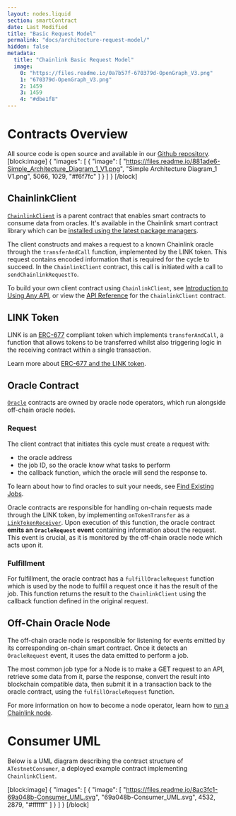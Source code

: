 ```yaml
---
layout: nodes.liquid
section: smartContract
date: Last Modified
title: "Basic Request Model"
permalink: "docs/architecture-request-model/"
hidden: false
metadata: 
  title: "Chainlink Basic Request Model"
  image: 
    0: "https://files.readme.io/0a7b57f-670379d-OpenGraph_V3.png"
    1: "670379d-OpenGraph_V3.png"
    2: 1459
    3: 1459
    4: "#dbe1f8"
---
```

# Contracts Overview

All source code is open source and available in our <a href="https://github.com/smartcontractkit/chainlink" target="_blank">Github repository</a>.
[block:image]
{
  "images": [
    {
      "image": [
        "https://files.readme.io/881ade6-Simple_Architecture_Diagram_1_V1.png",
        "Simple Architecture Diagram_1 V1.png",
        5066,
        1029,
        "#f6f7fc"
      ]
    }
  ]
}
[/block]
## ChainlinkClient

<a href="https://github.com/smartcontractkit/chainlink/blob/master/evm-contracts/src/v0.6/ChainlinkClient.sol" target="_blank">`ChainlinkClient`</a> is a parent contract that enables smart contracts to consume data from oracles. It's available in the Chainlink smart contract library which can be [installed using the latest package managers](../create-a-chainlinked-project).

The client constructs and makes a request to a known Chainlink oracle through the `transferAndCall` function, implemented by the LINK token. This request contains encoded information that is required for the cycle to succeed. In the `ChainlinkClient` contract, this call is initiated with a call to `sendChainlinkRequestTo`.

To build your own client contract using `ChainlinkClient`, see [Introduction to Using Any API](../request-and-receive-data), or view the [API Reference](../chainlink-framework) for the `ChainlinkClient` contract.

## LINK Token

LINK is an <a href="https://github.com/ethereum/EIPs/issues/677" target="_blank">ERC-677</a> compliant token which implements `transferAndCall`, a function that allows tokens to be transferred whilst also triggering logic in the receiving contract within a single transaction.

Learn more about [ERC-677 and the LINK token](../link-token-contracts).

## Oracle Contract

<a href="https://github.com/smartcontractkit/chainlink/blob/master/evm-contracts/src/v0.6/Oracle.sol" target="_blank">`Oracle`</a> contracts are owned by oracle node operators, which run alongside off-chain oracle nodes. 

### Request

The client contract that initiates this cycle must create a request with:

* the oracle address
* the job ID, so the oracle know what tasks to perform
* the callback function, which the oracle will send the response to.

To learn about how to find oracles to suit your needs, see [Find Existing Jobs](../listing-services).

Oracle contracts are responsible for handling on-chain requests made through the LINK token, by implementing `onTokenTransfer` as a <a href="https://github.com/smartcontractkit/chainlink/blob/master/evm-contracts/src/v0.6/LinkTokenReceiver.sol" target="_blank">`LinkTokenReceiver`</a>. Upon execution of this function, the oracle contract **emits an `OracleRequest` event** containing information about the request. This event is crucial, as it is monitored by the off-chain oracle node which acts upon it.

### Fulfillment

For fulfillment, the oracle contract has a `fulfillOracleRequest` function which is used by the node to fulfill a request once it has the result of the job. This function returns the result to the `ChainlinkClient` using the callback function defined in the original request.

## Off-Chain Oracle Node

The off-chain oracle node is responsible for listening for events emitted by its corresponding on-chain smart contract. Once it detects an `OracleRequest` event, it uses the data emitted to perform a job. 

The most common job type for a Node is to make a GET request to an API, retrieve some data from it, parse the response, convert the result into blockchain compatible data, then submit it in a transaction back to the oracle contract, using the `fulfillOracleRequest` function.

For more information on how to become a node operator, learn how to [run a Chainlink node](../node-operator-overview).

# Consumer UML

Below is a UML diagram describing the contract structure of `ATestnetConsumer`, a deployed example contract implementing `ChainlinkClient`.

[block:image]
{
  "images": [
    {
      "image": [
        "https://files.readme.io/8ac3fc1-69a048b-Consumer_UML.svg",
        "69a048b-Consumer_UML.svg",
        4532,
        2879,
        "#ffffff"
      ]
    }
  ]
}
[/block]